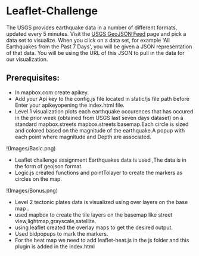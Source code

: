 # Leaflet-Challenge

The USGS provides earthquake data in a number of different formats, updated every 5 minutes. Visit the [USGS GeoJSON Feed](http://earthquake.usgs.gov/earthquakes/feed/v1.0/geojson.php) page and pick a data set to visualize. When you click on a data set, for example 'All Earthquakes from the Past 7 Days', you will be given a JSON representation of that data. You will be using the URL of this JSON to pull in the data for our visualization.

## Prerequisites:
* In mapbox.com create apikey.
*  Add your Api key to the config.js file located in static/js file path before Enter your apikeyopening the index.html file.
* Level 1 visualization plots each earthquake occurences that has occured in the prior week (obtained from USGS last seven days dataset) on a standard mapbox.streets mapbox.streets basemap.Each circle is sized and colored based on the magnitude of the earthquake.A popup with each point where magnitude and Depth are associated.
 
 !(Images/Basic.png)

* Leaflet challenge assignment  Earthquakes data is used ,The data is in the form of geojson format.
* Logic.js created functions and pointTolayer to create the markers as circles on the map.

!(Images/Bonus.png)

* Level 2  tectonic plates data is visualized using over layers on the base map .
* used mapbox to create the tile layers on the basemap like street view,lightmap,grayscale,satellite.
* using leaflet created the overlay maps to get the desired output.
* Used bidpopups to mark the markers.
* For the heat map we need to add leaflet-heat.js in the js folder and  this plugin is added in the index.html

